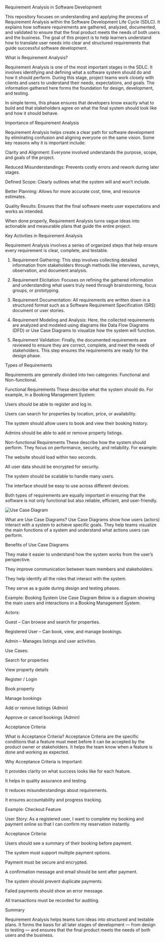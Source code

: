 Requirement Analysis in Software Development

This repository focuses on understanding and applying the process of Requirement Analysis within the Software Development Life Cycle (SDLC). It explains how software requirements are gathered, analyzed, documented, and validated to ensure that the final product meets the needs of both users and the business. The goal of this project is to help learners understand how to translate user needs into clear and structured requirements that guide successful software development.

What is Requirement Analysis?

Requirement Analysis is one of the most important stages in the SDLC. It involves identifying and defining what a software system should do and how it should perform. During this stage, project teams work closely with clients and users to understand their needs, expectations, and goals. The information gathered here forms the foundation for design, development, and testing.

In simple terms, this phase ensures that developers know exactly what to build and that stakeholders agree on what the final system should look like and how it should behave.

Importance of Requirement Analysis

Requirement Analysis helps create a clear path for software development by eliminating confusion and aligning everyone on the same vision. Some key reasons why it is important include:

Clarity and Alignment: Everyone involved understands the purpose, scope, and goals of the project.

Reduced Misunderstandings: Prevents costly errors and rework during later stages.

Defined Scope: Clearly outlines what the system will and won’t include.

Better Planning: Allows for more accurate cost, time, and resource estimates.

Quality Results: Ensures that the final software meets user expectations and works as intended.

When done properly, Requirement Analysis turns vague ideas into actionable and measurable plans that guide the entire project.

Key Activities in Requirement Analysis

Requirement Analysis involves a series of organized steps that help ensure every requirement is clear, complete, and testable.

1. Requirement Gathering:
This step involves collecting detailed information from stakeholders through methods like interviews, surveys, observation, and document analysis.

2. Requirement Elicitation:
Focuses on refining the gathered information and understanding what users truly need through brainstorming, focus groups, or prototyping.

3. Requirement Documentation:
All requirements are written down in a structured format such as a Software Requirement Specification (SRS) document or user stories.

4. Requirement Modeling and Analysis:
Here, the collected requirements are analyzed and modeled using diagrams like Data Flow Diagrams (DFD) or Use Case Diagrams to visualize how the system will function.

5. Requirement Validation:
Finally, the documented requirements are reviewed to ensure they are correct, complete, and meet the needs of stakeholders. This step ensures the requirements are ready for the design phase.

Types of Requirements

Requirements are generally divided into two categories: Functional and Non-functional.

Functional Requirements
These describe what the system should do. For example, in a Booking Management System:

Users should be able to register and log in.

Users can search for properties by location, price, or availability.

The system should allow users to book and view their booking history.

Admins should be able to add or remove property listings.

Non-functional Requirements
These describe how the system should perform. They focus on performance, security, and reliability. For example:

The website should load within two seconds.

All user data should be encrypted for security.

The system should be scalable to handle many users.

The interface should be easy to use across different devices.

Both types of requirements are equally important in ensuring that the software is not only functional but also reliable, efficient, and user-friendly.

![Use Case Diagram](assets/alx-booking-uc.png)

What are Use Case Diagrams?
Use Case Diagrams show how users (actors) interact with a system to achieve specific goals. They help teams visualize the main functions of a system and understand what actions users can perform.

Benefits of Use Case Diagrams

They make it easier to understand how the system works from the user’s perspective.

They improve communication between team members and stakeholders.

They help identify all the roles that interact with the system.

They serve as a guide during design and testing phases.

Example: Booking System Use Case Diagram
Below is a diagram showing the main users and interactions in a Booking Management System.

Actors:

Guest – Can browse and search for properties.

Registered User – Can book, view, and manage bookings.

Admin – Manages listings and user activities.

Use Cases:

Search for properties

View property details

Register / Login

Book property

Manage bookings

Add or remove listings (Admin)

Approve or cancel bookings (Admin)

Acceptance Criteria

What is Acceptance Criteria?
Acceptance Criteria are the specific conditions that a feature must meet before it can be accepted by the product owner or stakeholders. It helps the team know when a feature is done and working as expected.

Why Acceptance Criteria is Important:

It provides clarity on what success looks like for each feature.

It helps in quality assurance and testing.

It reduces misunderstandings about requirements.

It ensures accountability and progress tracking.

Example: Checkout Feature

User Story:
As a registered user, I want to complete my booking and payment online so that I can confirm my reservation instantly.

Acceptance Criteria:

Users should see a summary of their booking before payment.

The system must support multiple payment options.

Payment must be secure and encrypted.

A confirmation message and email should be sent after payment.

The system should prevent duplicate payments.

Failed payments should show an error message.

All transactions must be recorded for auditing.

Summary

Requirement Analysis helps teams turn ideas into structured and testable plans. It forms the basis for all later stages of development — from design to testing — and ensures that the final product meets the needs of both users and the business.

